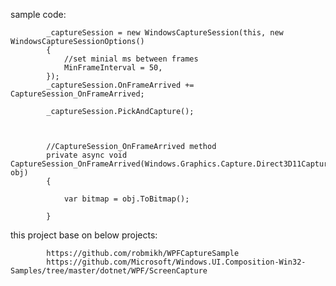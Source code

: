 sample code:

            _captureSession = new WindowsCaptureSession(this, new WindowsCaptureSessionOptions()
            {
                //set minial ms between frames
                MinFrameInterval = 50,
            });
            _captureSession.OnFrameArrived += CaptureSession_OnFrameArrived;

            _captureSession.PickAndCapture();
            
            
            
            //CaptureSession_OnFrameArrived method
            private async void CaptureSession_OnFrameArrived(Windows.Graphics.Capture.Direct3D11CaptureFrame obj)
            {

                var bitmap = obj.ToBitmap();

            }
            
            


this project base on below projects:  

            https://github.com/robmikh/WPFCaptureSample  
            https://github.com/Microsoft/Windows.UI.Composition-Win32-Samples/tree/master/dotnet/WPF/ScreenCapture  
